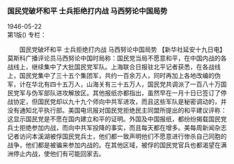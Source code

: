 ### 国民党破坏和平  士兵拒绝打内战  马西努论中国局势  

1946-05-22  
第1版()
专栏：

　　国民党破坏和平
    士兵拒绝打内战
    马西努论中国局势
    【新华社延安十九日电】莫斯科广播评论员马西努论中国时局称：国民党当局不愿意和平，在中国内战的各战线上，继续集中了大批国民党军队。上海联合日报驻北平记者获悉，在各战线上，国民党集中了三十五个集团军，共约一百余万人，同时再加上各地改编的伪军，计在华北有四十五万人，山海关有三十五万人，国民党共调派了一百八十万国民党军与伪军部队进攻解放区。其他报纸亦都指出，虽然早在一月十日已签订了停战协定，但国民党却以九十九个师向中共军进攻，而且这些军队是秘密调动的，并没有通知北平执行部。美国电讯报对国民党拒绝民主同盟所提出的和平建议评称：这显示国民党是不愿在国内建立和平的证明。外国及中国报纸，都纷纷揭载国民党兵士拒绝参加内战，而向中共军投降的事实，而且每天都在增多。美每周新闻杂志记者访问本溪湖被俘国民党兵士，他们都一致声明他们不愿意进行惨杀自己同胞的战争，他们都是被骗来参加内战的。在其他区域，被俘的国民党官兵也都渴望在满洲停止内战，使他们有可能回家去。  
